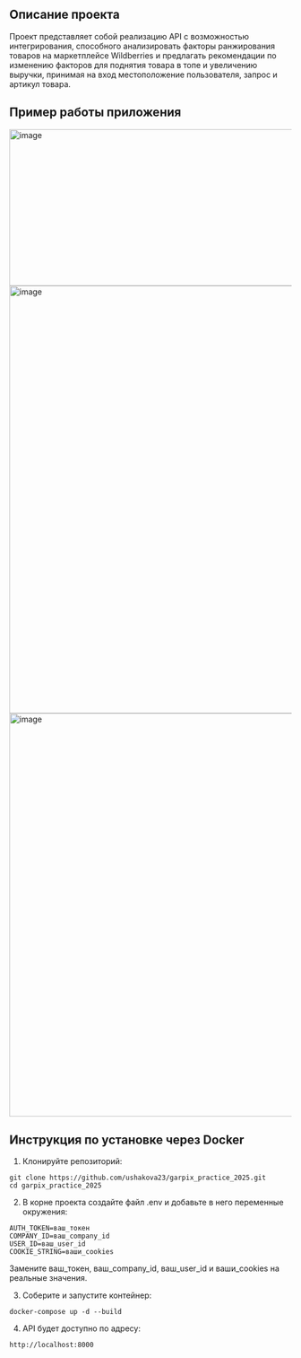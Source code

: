 ## Описание проекта 
Проект представляет собой реализацию API с возможностью интегрирования, способного анализировать факторы ранжирования товаров на маркетплейсе Wildberries и предлагать рекомендации по изменению факторов для поднятия товара в топе и увеличению выручки, принимая на вход местоположение пользователя, запрос и артикул товара.

## Пример работы приложения
<img width="1536" height="279" alt="image" src="https://github.com/user-attachments/assets/896116f8-bafc-418f-908c-b6a411843ebf" />
<img width="1564" height="762" alt="image" src="https://github.com/user-attachments/assets/390a302d-ae2b-4563-9f24-18aeae159e43" />
<img width="1566" height="719" alt="image" src="https://github.com/user-attachments/assets/89877a77-f98c-4eae-8155-a28f3f7d76ee" />


## Инструкция по установке через Docker
1. Клонируйте репозиторий:
```
git clone https://github.com/ushakova23/garpix_practice_2025.git
cd garpix_practice_2025
```
2. В корне проекта создайте файл .env и добавьте в него переменные окружения:
```
AUTH_TOKEN=ваш_токен
COMPANY_ID=ваш_company_id
USER_ID=ваш_user_id
COOKIE_STRING=ваши_cookies
```
 Замените ваш_токен, ваш_company_id, ваш_user_id и ваши_cookies на реальные значения.

3. Соберите и запустите контейнер:
```
docker-compose up -d --build
```
4. API будет доступно по адресу:
```
http://localhost:8000
```
